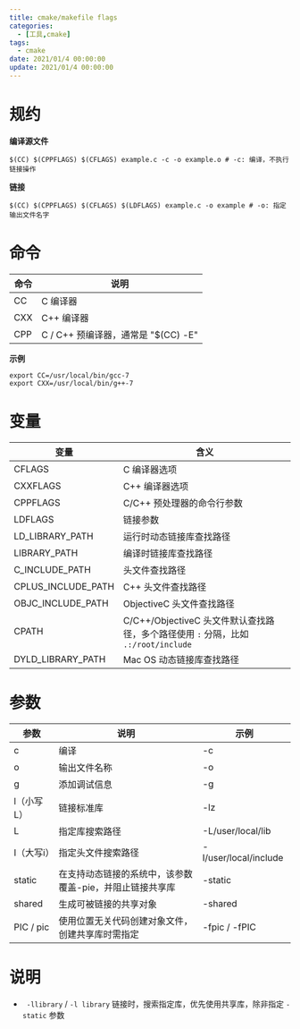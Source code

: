 ```yaml
---
title: cmake/makefile flags
categories: 
  - [工具,cmake]
tags:
  - cmake
date: 2021/01/4 00:00:00
update: 2021/01/4 00:00:00
---
```


# 规约

**编译源文件**

```shell
$(CC) $(CPPFLAGS) $(CFLAGS) example.c -c -o example.o # -c: 编译，不执行链接操作
```

**链接**

```shell
$(CC) $(CPPFLAGS) $(CFLAGS) $(LDFLAGS) example.c -o example # -o: 指定输出文件名字
```

# 命令

| 命令 | 说明                                |
| ---- | ----------------------------------- |
| CC   | C 编译器                            |
| CXX  | C++ 编译器                          |
| CPP  | C / C++ 预编译器，通常是 "$(CC) -E" |

**示例**

```shell
export CC=/usr/local/bin/gcc-7
export CXX=/usr/local/bin/g++-7
```

# 变量

| 变量               | 含义                                                         |
| ------------------ | ------------------------------------------------------------ |
| CFLAGS             | C 编译器选项                                                 |
| CXXFLAGS           | C++ 编译器选项                                               |
| CPPFLAGS           | C/C++ 预处理器的命令行参数                                   |
| LDFLAGS            | 链接参数                                                     |
| LD_LIBRARY_PATH    | 运行时动态链接库查找路径                                     |
| LIBRARY_PATH       | 编译时链接库查找路径                                         |
| C_INCLUDE_PATH     | 头文件查找路径                                               |
| CPLUS_INCLUDE_PATH | C++ 头文件查找路径                                           |
| OBJC_INCLUDE_PATH  | ObjectiveC 头文件查找路径                                    |
| CPATH              | C/C++/ObjectiveC 头文件默认查找路径，多个路径使用 `:` 分隔，比如 `.:/root/include` |
| DYLD_LIBRARY_PATH  | Mac OS 动态链接库查找路径                                    |

# 参数

| 参数       | 说明                                                     | 示例                  |
| ---------- | -------------------------------------------------------- | --------------------- |
| c          | 编译                                                     | -c                    |
| o          | 输出文件名称                                             | -o                    |
| g          | 添加调试信息                                             | -g                    |
| l（小写L） | 链接标准库                                               | -lz                   |
| L          | 指定库搜索路径                                           | -L/user/local/lib     |
| I（大写i） | 指定头文件搜索路径                                       | -I/user/local/include |
| static     | 在支持动态链接的系统中，该参数覆盖-pie，并阻止链接共享库 | -static               |
| shared     | 生成可被链接的共享对象                                   | -shared               |
| PIC / pic  | 使用位置无关代码创建对象文件，创建共享库时需指定         | -fpic / -fPIC         |

# 说明

- ` -llibrary` / `-l library` 链接时，搜索指定库，优先使用共享库，除非指定 `-static` 参数
